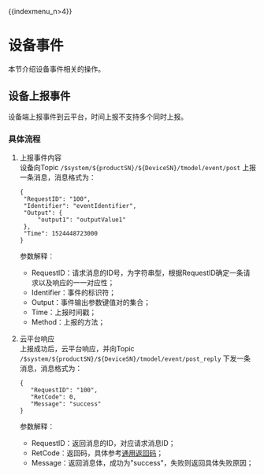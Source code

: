 {{indexmenu_n>4}}

# 设备事件
本节介绍设备事件相关的操作。
## 设备上报事件
设备端上报事件到云平台，时间上报不支持多个同时上报。
### 具体流程
1. 上报事件内容  
   设备向Topic `/$system/${productSN}/${DeviceSN}/tmodel/event/post` 上报一条消息，消息格式为：
   ```
   {
   	"RequestID": "100",
   	"Identifier": "eventIdentifier",
   	"Output": {
   		"output1": "outputValue1"
   	},
   	"Time": 1524448723000
   }
   ```
   参数解释：
   - RequestID：请求消息的ID号，为字符串型，根据RequestID确定一条请求以及响应的一一对应性；
   - Identifier：事件的标识符；
   - Output：事件输出参数键值对的集合；
   - Time：上报时间戳；
   - Method：上报的方法；
   
2. 云平台响应  
   上报成功后，云平台响应，并向Topic `/$system/${productSN}/${DeviceSN}/tmodel/event/post_reply` 下发一条消息，消息格式为：
   ```
   {
	  "RequestID": "100",
	  "RetCode": 0,
	  "Message": "success"
   }
   ```
   参数解释：
   - RequestID：返回消息的ID，对应请求消息ID；
   - RetCode：返回码，具体参考[通用返回码]()；
   - Message：返回消息体，成功为"success"，失败则返回具体失败原因；
